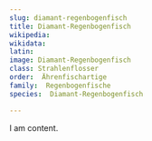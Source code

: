 ```yaml
---
slug: diamant-regenbogenfisch
title: Diamant-Regenbogenfisch
wikipedia: 
wikidata: 
latin:
image: Diamant-Regenbogenfisch
class: Strahlenflosser
order:  Ährenfischartige
family:  Regenbogenfische
species:  Diamant-Regenbogenfisch

---
```


I am content.
